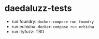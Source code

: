 # daedaluzz-tests
- run foundry: `docker-compose run foundry`
- run echidna: `docker-compose run echidna`
- run ityfuzz: TBD
